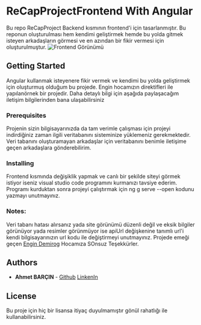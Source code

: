 # ReCapProjectFrontend With Angular
Bu repo ReCapProject Backend kısmının frontend'i için tasarlanmıştır. Bu reponun oluşturulması hem kendimi geliştirmek hemde bu yolda gitmek isteyen arkadaşların görmesi ve en azından bir fikir vermesi için oluşturulmuştur.
![Frontend Görünümü](https://media.giphy.com/media/9FuKvk3wL8n9QMz1Da/giphy.gif)
## Getting Started
Angular kullanmak isteyenere fikir vermek ve kendimi bu yolda geliştirmek için oluşturmuş olduğum bu projede. Engin hocamızın direktifleri ile yapılanörnek bir projedir. Daha detaylı bilgi için aşağıda paylaşacağım iletişim bilgilerinden bana ulaşabilirsiniz
### Prerequisites
Projenin sizin bilgisayarınızda da tam verimle çalışması için projeyi indirdiğiniz zaman ilgili veritabanını sisteminize yüklemeniz gerekmektedir.
Veri tabanını oluşturamayan arkadaşlar için veritabanını benimle iletişime geçen arkadaşlara gönderebilirim.
### Installing
Frontend kısmında değişiklik yapmak ve canlı bir şekilde siteyi görmek istiyor iseniz visual studio code programını kurmanızı tavsiye ederim.
Programı kurduktan sonra projeyi çalıştırmak için ng g serve --open kodunu yazmayı unutmayınız.
### Notes:
Veri tabanı hatası alırsanız yada site görünümü düzenli değil ve eksik bilgiler görünüyor yada resimler görünmüyor ise apiUrl değişkenine tanımlı url'i kendi bilgisayarınızın url kodu ile değiştirmeyi unutmayınız. Projede emeği geçen [Engin Demirog](https://twitter.com/engindemirog) Hocamıza SOnsuz Teşekkürler.
## Authors
* **Ahmet BARÇIN** - [Github](https://github.com/ABarcin) [LinkenIn](https://www.linkedin.com/in/ahmet-bar%C3%A7%C4%B1n-b9998513b/)
## License
Bu proje için hiç bir lisansa itiyaç duyulmamıştır gönül rahatlığı ile kullanabilirsiniz.
